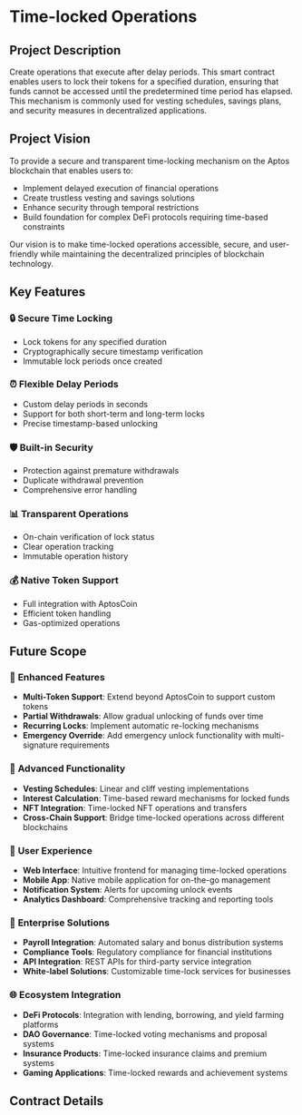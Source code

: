 # Time-locked Operations

## Project Description
Create operations that execute after delay periods. This smart contract enables users to lock their tokens for a specified duration, ensuring that funds cannot be accessed until the predetermined time period has elapsed. This mechanism is commonly used for vesting schedules, savings plans, and security measures in decentralized applications.

## Project Vision
To provide a secure and transparent time-locking mechanism on the Aptos blockchain that enables users to:
- Implement delayed execution of financial operations
- Create trustless vesting and savings solutions
- Enhance security through temporal restrictions
- Build foundation for complex DeFi protocols requiring time-based constraints

Our vision is to make time-locked operations accessible, secure, and user-friendly while maintaining the decentralized principles of blockchain technology.

## Key Features

### 🔒 **Secure Time Locking**
- Lock tokens for any specified duration
- Cryptographically secure timestamp verification
- Immutable lock periods once created

### ⏰ **Flexible Delay Periods**
- Custom delay periods in seconds
- Support for both short-term and long-term locks
- Precise timestamp-based unlocking

### 🛡️ **Built-in Security**
- Protection against premature withdrawals
- Duplicate withdrawal prevention
- Comprehensive error handling

### 📊 **Transparent Operations**
- On-chain verification of lock status
- Clear operation tracking
- Immutable operation history

### 💰 **Native Token Support**
- Full integration with AptosCoin
- Efficient token handling
- Gas-optimized operations

## Future Scope

### 🚀 **Enhanced Features**
- **Multi-Token Support**: Extend beyond AptosCoin to support custom tokens
- **Partial Withdrawals**: Allow gradual unlocking of funds over time
- **Recurring Locks**: Implement automatic re-locking mechanisms
- **Emergency Override**: Add emergency unlock functionality with multi-signature requirements

### 🔧 **Advanced Functionality**
- **Vesting Schedules**: Linear and cliff vesting implementations
- **Interest Calculation**: Time-based reward mechanisms for locked funds
- **NFT Integration**: Time-locked NFT operations and transfers
- **Cross-Chain Support**: Bridge time-locked operations across different blockchains

### 📱 **User Experience**
- **Web Interface**: Intuitive frontend for managing time-locked operations
- **Mobile App**: Native mobile application for on-the-go management
- **Notification System**: Alerts for upcoming unlock events
- **Analytics Dashboard**: Comprehensive tracking and reporting tools

### 🏢 **Enterprise Solutions**
- **Payroll Integration**: Automated salary and bonus distribution systems
- **Compliance Tools**: Regulatory compliance for financial institutions
- **API Integration**: REST APIs for third-party service integration
- **White-label Solutions**: Customizable time-lock services for businesses

### 🌐 **Ecosystem Integration**
- **DeFi Protocols**: Integration with lending, borrowing, and yield farming platforms
- **DAO Governance**: Time-locked voting mechanisms and proposal systems
- **Insurance Products**: Time-locked insurance claims and premium systems
- **Gaming Applications**: Time-locked rewards and achievement systems

## Contract Details

